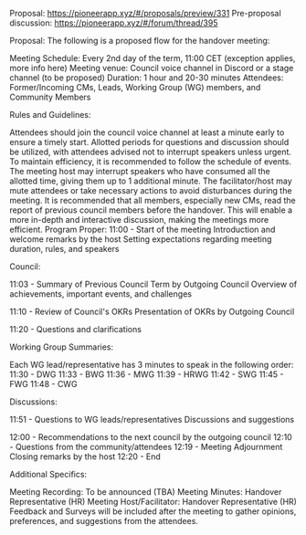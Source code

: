 Proposal: https://pioneerapp.xyz/#/proposals/preview/331
Pre-proposal discussion: https://pioneerapp.xyz/#/forum/thread/395

Proposal: The following is a proposed flow for the handover meeting:

Meeting Schedule: Every 2nd day of the term, 11:00 CET (exception applies, more info here)
Meeting venue: Council voice channel in Discord or a stage channel (to be proposed)
Duration: 1 hour and 20-30 minutes 
Attendees: Former/Incoming CMs, Leads, Working Group (WG) members, and Community Members

Rules and Guidelines:

Attendees should join the council voice channel at least a minute early to ensure a timely start.
Allotted periods for questions and discussion should be utilized, with attendees advised not to interrupt speakers unless urgent.
To maintain efficiency, it is recommended to follow the schedule of events. The meeting host may interrupt speakers who have consumed all the allotted time, giving them up to 1 additional minute.
The facilitator/host may mute attendees or take necessary actions to avoid disturbances during the meeting.
It is recommended that all members, especially new CMs, read the report of previous council members before the handover. This will enable a more in-depth and interactive discussion, making the meetings more efficient.
Program Proper:
11:00 - Start of the meeting
Introduction and welcome remarks by the host
Setting expectations regarding meeting duration, rules, and speakers

Council:

11:03 - Summary of Previous Council Term by Outgoing Council
Overview of achievements, important events, and challenges 

11:10 - Review of Council's OKRs
Presentation of OKRs by Outgoing Council 

11:20 - Questions and clarifications

Working Group Summaries:

Each WG lead/representative has 3 minutes to speak in the following order: 
11:30 - DWG 
11:33 - BWG 
11:36 - MWG 
11:39 - HRWG 
11:42 - SWG 
11:45 - FWG 
11:48 - CWG

Discussions:

11:51 - Questions to WG leads/representatives
Discussions and suggestions

12:00 - Recommendations to the next council by the outgoing council 
12:10 - Questions from the community/attendees 
12:19 - Meeting Adjournment
Closing remarks by the host 
12:20 - End

Additional Specifics:

Meeting Recording: To be announced (TBA)
Meeting Minutes: Handover Representative (HR)
Meeting Host/Facilitator: Handover Representative (HR)
Feedback and Surveys will be included after the meeting to gather opinions, preferences, and suggestions from the attendees.